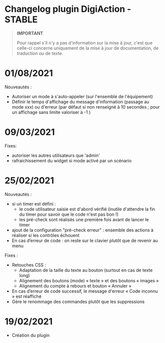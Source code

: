 # Changelog plugin DigiAction - STABLE

>**IMPORTANT**
>
>Pour rappel s'il n'y a pas d'information sur la mise à jour, c'est que celle-ci concerne uniquement de la mise à jour de documentation, de traduction ou de texte.

# 01/08/2021  
Nouveautés :
- Autoriser un mode à s'auto-appeler (sur l'ensemble de l'équipement)
- Définir le temps d'affichage du message d'information (passage au mode xxx) ou d'erreur (par défaut si non renseigné à 10 secondes ; pour un affichage sans limite valoriser à -1 )


# 09/03/2021  
Fixes:  
- autoriser les autres utilisateurs que 'admin'
- rafraichissement du widget si mode activé par un scénario


# 25/02/2021

Nouveautés :
- si un timer est défini :
  - le code utilisateur saisie est d'abord vérifié (inutile d'attendre la fin du timer pour savoir que le code n'est pas bon !)
  - les pré-check sont réalisés une première fois avant de lancer le timer
- ajout de la configuration "pré-check erreur" : ensemble des actions à réaliser si les contrôles échouent
- En cas d’erreur de code : on reste sur le clavier plutôt que de revenir au menu

Fixes : 
- Retouches CSS :
  - Adaptation de la taille du texte au bouton (surtout en cas de texte long)
  - Alignement des boutons (mode) « texte » et des boutons « images »
  - Alignement du compte à rebours et bouton « Annuler »
- En cas d’erreur de code successif, le message d'erreur « Code inconnu » est réaffiché  
- Gère le renommage des commandes plutôt que les suppressions  


# 19/02/2021

- Création du plugin
